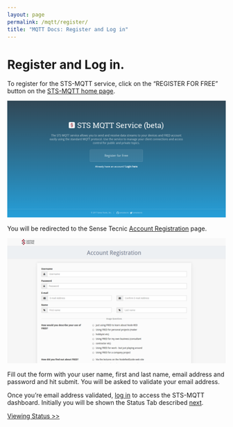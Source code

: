 ```yaml
---
layout: page
permalink: /mqtt/register/
title: "MQTT Docs: Register and Log in"
---
```


# Register and Log in.

To register for the STS-MQTT service, click on the “REGISTER FOR FREE” button on the [STS-MQTT home page](https://mqtt.sensetecnic.com). 

![mqtt_landing_page.png](/assets/images/mqtt_landing_page.png)

You will be redirected to the Sense Tecnic [Account Registration](https://users.sensetecnic.com/register) page.

![mqtt_registration.png](/assets/images/mqtt_registration.png)

Fill out the form with your user name, first and last name, email address and password and hit submit.  You will be asked to validate your email address.

Once you’re email address validated, [log in](https://users.sensetecnic.com/login?return=https://mqtt.sensetecnic.com/dash) to access the STS-MQTT dashboard.  Initially you will be shown the Status Tab described [next](/mqtt/status/).

[Viewing Status >>](/mqtt/status/)